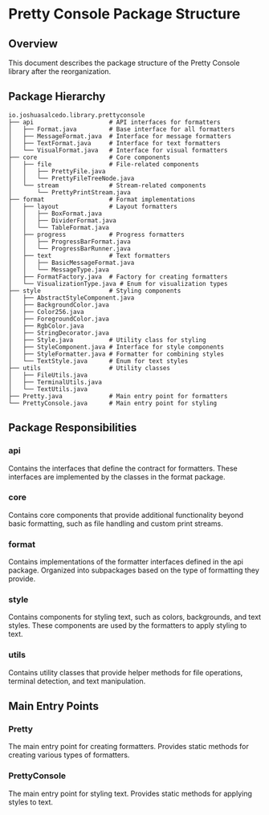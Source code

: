 # Pretty Console Package Structure

## Overview
This document describes the package structure of the Pretty Console library after the reorganization.

## Package Hierarchy

```
io.joshuasalcedo.library.prettyconsole
├── api                     # API interfaces for formatters
│   ├── Format.java         # Base interface for all formatters
│   ├── MessageFormat.java  # Interface for message formatters
│   ├── TextFormat.java     # Interface for text formatters
│   └── VisualFormat.java   # Interface for visual formatters
├── core                    # Core components
│   ├── file                # File-related components
│   │   ├── PrettyFile.java
│   │   └── PrettyFileTreeNode.java
│   └── stream              # Stream-related components
│       └── PrettyPrintStream.java
├── format                  # Format implementations
│   ├── layout              # Layout formatters
│   │   ├── BoxFormat.java
│   │   ├── DividerFormat.java
│   │   └── TableFormat.java
│   ├── progress            # Progress formatters
│   │   ├── ProgressBarFormat.java
│   │   └── ProgressBarRunner.java
│   ├── text                # Text formatters
│   │   ├── BasicMessageFormat.java
│   │   └── MessageType.java
│   ├── FormatFactory.java  # Factory for creating formatters
│   └── VisualizationType.java # Enum for visualization types
├── style                   # Styling components
│   ├── AbstractStyleComponent.java
│   ├── BackgroundColor.java
│   ├── Color256.java
│   ├── ForegroundColor.java
│   ├── RgbColor.java
│   ├── StringDecorator.java
│   ├── Style.java          # Utility class for styling
│   ├── StyleComponent.java # Interface for style components
│   ├── StyleFormatter.java # Formatter for combining styles
│   └── TextStyle.java      # Enum for text styles
├── utils                   # Utility classes
│   ├── FileUtils.java
│   ├── TerminalUtils.java
│   └── TextUtils.java
├── Pretty.java             # Main entry point for formatters
└── PrettyConsole.java      # Main entry point for styling
```

## Package Responsibilities

### api
Contains the interfaces that define the contract for formatters. These interfaces are implemented by the classes in the format package.

### core
Contains core components that provide additional functionality beyond basic formatting, such as file handling and custom print streams.

### format
Contains implementations of the formatter interfaces defined in the api package. Organized into subpackages based on the type of formatting they provide.

### style
Contains components for styling text, such as colors, backgrounds, and text styles. These components are used by the formatters to apply styling to text.

### utils
Contains utility classes that provide helper methods for file operations, terminal detection, and text manipulation.

## Main Entry Points

### Pretty
The main entry point for creating formatters. Provides static methods for creating various types of formatters.

### PrettyConsole
The main entry point for styling text. Provides static methods for applying styles to text.